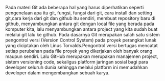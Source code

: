 

Pada materi Git ada beberapa hal yang harus diperhatikan seperti pengenelaan apa itu git, fungsi, fungsi dari git, cara install dan setting git,cara kerja dari git dan github itu sendiri, membuat repository baru di github, menyambungkan antara git dengan local file yang berada pada komputer kita, lalu menyambungkan antara project yang kita sudah buat melalui git lalu ke github. Pada dasarnya Git merupakan salah satu sistem pengontrol versi (Version Control System) pada proyek perangkat lunak yang diciptakan oleh Linus Torvalds.Pengontrol versi bertugas mencatat setiap perubahan pada file proyek yang dikerjakan oleh banyak orang maupun sendiri. Lalu GitHub merupakan merupakan manajemen project, sistem versioning code, sekaligus platform jaringan sosial bagi para developer seluruh dunia sehingga melalui platform ini memudahkan developer dalam mengembangkan sebuah karya.